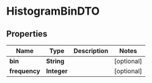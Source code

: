 # HistogramBinDTO

## Properties
Name | Type | Description | Notes
------------ | ------------- | ------------- | -------------
**bin** | **String** |  |  [optional]
**frequency** | **Integer** |  |  [optional]

